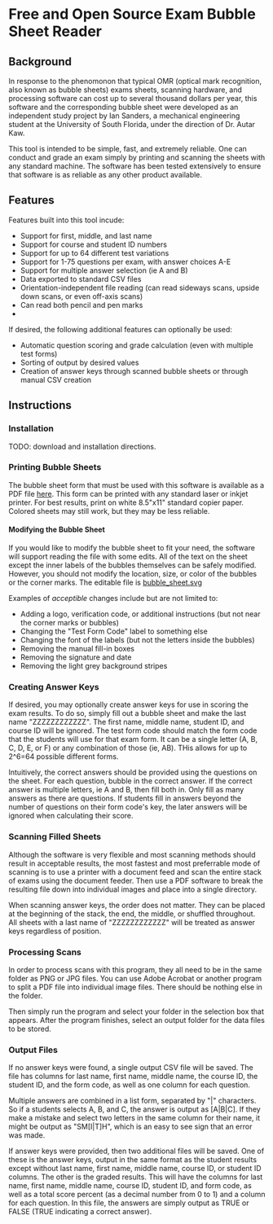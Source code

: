 # Free and Open Source Exam Bubble Sheet Reader

## Background

In response to the phenomonon that typical OMR (optical mark recognition, also
known as bubble sheets) exams sheets, scanning hardware, and processing software
can cost up to several thousand dollars per year, this software and the
corresponding bubble sheet were developed as an independent study project by Ian
Sanders, a mechanical engineering student at the University of South Florida,
under the direction of Dr. Autar Kaw.

This tool is intended to be simple, fast, and extremely reliable. One can
conduct and grade an exam simply by printing and scanning the sheets with any
standard machine. The software has been tested extensively to ensure that
software is as reliable as any other product available.

## Features

Features built into this tool incude:

- Support for first, middle, and last name
- Support for course and student ID numbers
- Support for up to 64 different test variations
- Support for 1-75 questions per exam, with answer choices A-E
- Support for multiple answer selection (ie A and B)
- Data exported to standard CSV files
- Orientation-independent file reading (can read sideways scans, upside down
  scans, or even off-axis scans)
- Can read both pencil and pen marks
-

If desired, the following additional features can optionally be used:

- Automatic question scoring and grade calculation (even with multiple test
  forms)
- Sorting of output by desired values
- Creation of answer keys through scanned bubble sheets or through manual CSV
  creation

## Instructions

### Installation

TODO: download and installation directions.

### Printing Bubble Sheets

The bubble sheet form that must be used with this software is available as a PDF
file [here](./bubble_sheet.pdf). This form can be printed with any standard
laser or inkjet printer. For best results, print on white 8.5"x11" standard
copier paper. Colored sheets may still work, but they may be less reliable.

#### Modifying the Bubble Sheet

If you would like to modify the bubble sheet to fit your need, the software will
support reading the file with some edits. All of the text on the sheet except
the inner labels of the bubbles themselves can be safely modified. However, you
should not modify the location, size, or color of the bubbles or the corner
marks. The editable file is [bubble_sheet.svg](./bubble_sheet.svg)

Examples of _acceptible_ changes include but are not limited to:

- Adding a logo, verification code, or additional instructions (but not near the
  corner marks or bubbles)
- Changing the "Test Form Code" label to something else
- Changing the font of the labels (but not the letters inside the bubbles)
- Removing the manual fill-in boxes
- Removing the signature and date
- Removing the light grey background stripes

### Creating Answer Keys

If desired, you may optionally create answer keys for use in scoring the exam
results. To do so, simply fill out a bubble sheet and make the last name
"ZZZZZZZZZZZZ". The first name, middle name, student ID, and course ID will be
ignored. The test form code should match the form code that the students will
use for that exam form. It can be a single letter (A, B, C, D, E, or F) or any
combination of those (ie, AB). THis allows for up to 2^6=64 possible different
forms.

Intuitively, the correct answers should be provided using the questions on the
sheet. For each question, bubble in the correct answer. If the correct answer is
multiple letters, ie A and B, then fill both in. Only fill as many answers as
there are questions. If students fill in answers beyond the number of questions
on their form code's key, the later answers will be ignored when calculating
their score.

### Scanning Filled Sheets

Although the software is very flexible and most scanning methods should result
in acceptable results, the most fastest and most preferrable mode of scanning is
to use a printer with a document feed and scan the entire stack of exams using
the document feeder. Then use a PDF software to break the resulting file down
into individual images and place into a single directory.

When scanning answer keys, the order does not matter. They can be placed at the
beginning of the stack, the end, the middle, or shuffled throughout. All sheets
with a last name of "ZZZZZZZZZZZZ" will be treated as answer keys regardless of
position.

### Processing Scans

In order to process scans with this program, they all need to be in the same
folder as PNG or JPG files. You can use Adobe Acrobat or another program to
split a PDF file into individual image files. There should be nothing else in
the folder.

Then simply run the program and select your folder in the selection box that
appears. After the program finishes, select an output folder for the data files
to be stored.

### Output Files

If no answer keys were found, a single output CSV file will be saved. The file
has columns for last name, first name, middle name, the course ID, the student
ID, and the form code, as well as one column for each question.

Multiple answers are combined in a list form, separated by "|" characters. So if
a students selects A, B, and C, the answer is output as \[A|B|C\]. If they make
a mistake and select two letters in the same column for their name, it might be
output as "SM\[I|T\]H", which is an easy to see sign that an error was made.

If answer keys were provided, then two additional files will be saved. One of
these is the answer keys, output in the same format as the student results
except without last name, first name, middle name, course ID, or student ID
columns. The other is the graded results. This will have the columns for last
name, first name, middle name, course ID, student ID, and form code, as well as
a total score percent (as a decimal number from 0 to 1) and a column for each
question. In this file, the answers are simply output as TRUE or FALSE (TRUE
indicating a correct answer).
